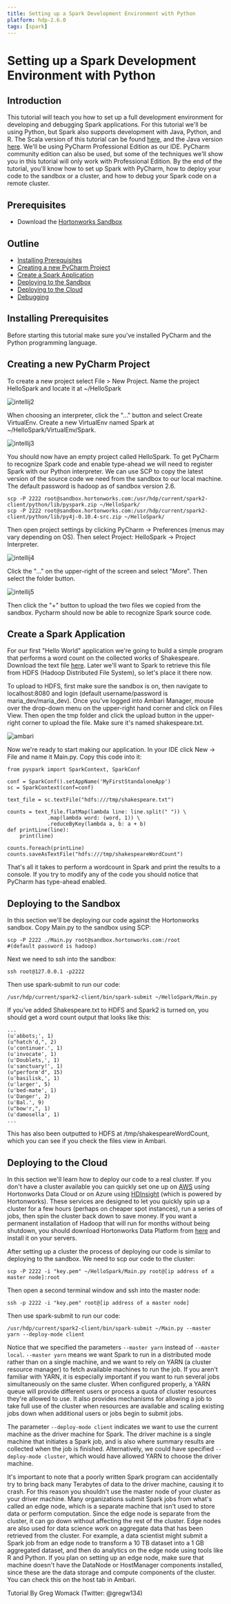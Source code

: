 ```yaml
---
title: Setting up a Spark Development Environment with Python
platform: hdp-2.6.0
tags: [spark]
---
```


# Setting up a Spark Development Environment with Python

## Introduction

This tutorial will teach you how to set up a full development environment for developing and debugging Spark applications. For this tutorial we'll be using Python, but Spark also supports development with Java, Python, and R. The Scala version of this tutorial can be found [here](https://hortonworks.com/hadoop-tutorial/setting-up-a-spark-development-environment-with-scala/), and the Java version [here](https://hortonworks.com/hadoop-tutorial/setting-up-a-spark-development-environment-with-java/). We'll be using PyCharm Professional Edition as our IDE. PyCharm community edition can also be used, but some of the techniques we'll show you in this tutorial will only work with Professional Edition. By the end of the tutorial, you'll know how to set up Spark with PyCharm, how to deploy your code to the sandbox or a cluster, and how to debug your Spark code on a remote cluster.

## Prerequisites

-   Download the [Hortonworks Sandbox](https://hortonworks.com/downloads/)

## Outline

-   [Installing Prerequisites](#installing-prerequisites)
-   [Creating a new PyCharm Project](#creating-a-new-pycharm-project)
-   [Create a Spark Application](#create-a-spark-application)
-   [Deploying to the Sandbox](#deploying-to-the-sandbox)
-   [Deploying to the Cloud](#deploying-to-the-cloud)
-   [Debugging](#debugging)

## Installing Prerequisites

Before starting this tutorial make sure you've installed PyCharm and the Python programming language.

## Creating a new PyCharm Project

To create a new project select File > New Project. Name the project HelloSpark and locate it at ~/HelloSpark

![intellij2](assets/intellij2.png)

When choosing an interpreter, click the "..." button and select Create VirtualEnv. Create a new VirtualEnv named Spark at ~/HelloSpark/VirtualEnv/Spark.

![intellij3](assets/intellij3.png)

You should now have an empty project called HelloSpark. To get PyCharm to recognize Spark code and enable type-ahead we will need to register Spark with our Python interpreter. We can use SCP to copy the latest version of the source code we need from the sandbox to our local machine. The default password is hadoop as of sandbox version 2.6.

```
scp -P 2222 root@sandbox.hortonworks.com:/usr/hdp/current/spark2-client/python/lib/pyspark.zip ~/HelloSpark/
scp -P 2222 root@sandbox.hortonworks.com:/usr/hdp/current/spark2-client/python/lib/py4j-0.10.4-src.zip ~/HelloSpark/
```

 Then open project settings by clicking PyCharm -> Preferences (menus may vary depending on OS). Then select Project: HelloSpark -> Project Interpreter.

![intellij4](assets/intellij4.png)

Click the "..." on the upper-right of the screen and select "More". Then select the folder button.

![intellij5](assets/intellij5.png)

Then click the "+" button to upload the two files we copied from the sandbox. Pycharm should now be able to recognize Spark source code.

## Create a Spark Application

For our first "Hello World" application we're going to build a simple program that performs a word count on the collected works of Shakespeare. Download the text file [here](https://github.com/hortonworks/data-tutorials/tree/master/tutorials/hdp/hdp-2.6/setting-up-a-spark-development-environment-with-scala/assets/shakespeare.txt). Later we'll want to Spark to retrieve this file from HDFS (Hadoop Distributed File System), so let's place it there now.

To upload to HDFS, first make sure the sandbox is on, then navigate to localhost:8080 and login (default username/password is maria_dev/maria_dev). Once you've logged into Ambari Manager, mouse over the drop-down menu on the upper-right hand corner and click on Files View. Then open the tmp folder and click the upload button in the upper-right corner to upload the file. Make sure it's named shakespeare.txt.

![ambari](assets/ambari.png)

Now we're ready to start making our application. In your IDE click New -> File and name it Main.py. Copy this code into it:

```
from pyspark import SparkContext, SparkConf

conf = SparkConf().setAppName('MyFirstStandaloneApp')
sc = SparkContext(conf=conf)

text_file = sc.textFile("hdfs:///tmp/shakespeare.txt")

counts = text_file.flatMap(lambda line: line.split(" ")) \
             .map(lambda word: (word, 1)) \
             .reduceByKey(lambda a, b: a + b)
def printLine(line):
    print(line)

counts.foreach(printLine)
counts.saveAsTextFile("hdfs:///tmp/shakespeareWordCount")
```

That's all it takes to perform a wordcount in Spark and print the results to a console. If you try to modify any of the code you should notice that PyCharm has type-ahead enabled.

## Deploying to the Sandbox

In this section we'll be deploying our code against the Hortonworks sandbox. Copy Main.py to the sandbox using SCP:

```
scp -P 2222 ./Main.py root@sandbox.hortonworks.com:/root
#(default password is hadoop)
```

Next we need to ssh into the sandbox:
```
ssh root@127.0.0.1 -p2222
```

Then use spark-submit to run our code:
```
/usr/hdp/current/spark2-client/bin/spark-submit ~/HelloSpark/Main.py
```

If you've added Shakespeare.txt to HDFS and Spark2 is turned on, you should get a word count output that looks like this:

```
...
(u'abbots;', 1)
(u"hatch'd,", 2)
(u'continuer.', 1)
(u'invocate', 1)
(u'Doublets,', 1)
(u'sanctuary!', 1)
(u"perform'd", 15)
(u'basilisk,', 1)
(u'larger', 5)
(u'bed-mate', 1)
(u'Danger', 2)
(u'Bal.', 9)
(u"bow'r,", 1)
(u'damosella', 1)
...
```

This has also been outputted to HDFS at /tmp/shakespeareWordCount, which you can see if you check the files view in Ambari.

## Deploying to the Cloud

In this section we'll learn how to deploy our code to a real cluster. If you don't have a cluster available you can quickly set one up on [AWS](https://hortonworks.com/products/cloud/aws/) using Hortonworks Data Cloud or on Azure using [HDInsight](https://azure.microsoft.com/en-us/services/hdinsight/) (which is powered by Hortonworks). These services are designed to let you quickly spin up a cluster for a few hours (perhaps on cheaper spot instances), run a series of jobs, then spin the cluster back down to save money. If you want a permanent installation of Hadoop that will run for months without being shutdown, you should download Hortonworks Data Platform from [here](https://hortonworks.com/downloads/) and install it on your servers.

After setting up a cluster the process of deploying our code is similar to deploying to the sandbox. We need to scp our code to the cluster:
```
scp -P 2222 -i "key.pem" ~/HelloSpark/Main.py root@[ip address of a master node]:root
```

Then open a second terminal window and ssh into the master node:
```
ssh -p 2222 -i "key.pem" root@[ip address of a master node]
```

Then use spark-submit to run our code:
```
/usr/hdp/current/spark2-client/bin/spark-submit ~/Main.py --master yarn --deploy-mode client
```

Notice that we specified the parameters ``--master yarn`` instead of ``--master local``. ``--master yarn`` means we want Spark to run in a distributed mode rather than on a single machine, and we want to rely on YARN (a cluster resource manager) to fetch available machines to run the job. If you aren't familiar with YARN, it is especially important if you want to run several jobs simultaneously on the same cluster. When configured properly, a YARN queue will provide different users or process a quota of cluster resources they're allowed to use. It also provides mechanisms for allowing a job to take full use of the cluster when resources are available and scaling existing jobs down when additional users or jobs begin to submit jobs.

The parameter ``--deploy-mode client`` indicates we want to use the current machine as the driver machine for Spark. The driver machine is a single machine that initiates a Spark job, and is also where summary results are collected when the job is finished. Alternatively, we could have specified ``--deploy-mode cluster``, which would have allowed YARN to choose the driver machine.

It's important to note that a poorly written Spark program can accidentally try to bring back many Terabytes of data to the driver machine, causing it to crash. For this reason you shouldn't use the master node of your cluster as your driver machine. Many organizations submit Spark jobs from what's called an edge node, which is a separate machine that isn't used to store data or perform computation. Since the edge node is separate from the cluster, it can go down without affecting the rest of the cluster. Edge nodes are also used for data science work on aggregate data that has been retrieved from the cluster. For example, a data scientist might submit a Spark job from an edge node to transform a 10 TB dataset into a 1 GB aggregated dataset, and then do analytics on the edge node using tools like R and Python. If you plan on setting up an edge node, make sure that machine doesn't have the DataNode or HostManager components installed, since these are the data storage and compute components of the cluster. You can check this on the host tab in Ambari.

Tutorial By Greg Womack (Twitter: @gregw134)
